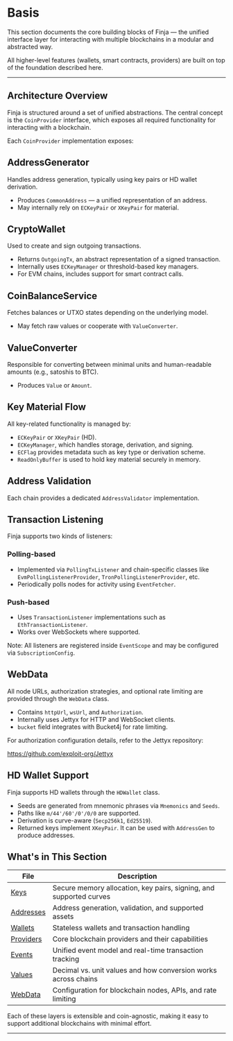 # Basis

This section documents the core building blocks of Finja — the unified interface layer for interacting with multiple blockchains in a modular and abstracted way.

All higher-level features (wallets, smart contracts, providers) are built on top of the foundation described here.

---

## Architecture Overview

Finja is structured around a set of unified abstractions. The central concept is the `CoinProvider` interface, which exposes all required functionality for interacting with a blockchain.

Each `CoinProvider` implementation exposes:

## AddressGenerator

Handles address generation, typically using key pairs or HD wallet derivation.

- Produces `CommonAddress` — a unified representation of an address.
- May internally rely on `ECKeyPair` or `XKeyPair` for material.

## CryptoWallet

Used to create and sign outgoing transactions.

- Returns `OutgoingTx`, an abstract representation of a signed transaction.
- Internally uses `ECKeyManager` or threshold-based key managers.
- For EVM chains, includes support for smart contract calls.

## CoinBalanceService

Fetches balances or UTXO states depending on the underlying model.

- May fetch raw values or cooperate with `ValueConverter`.

## ValueConverter

Responsible for converting between minimal units and human-readable amounts (e.g., satoshis to BTC).

- Produces `Value` or `Amount`.

## Key Material Flow

All key-related functionality is managed by:

- `ECKeyPair` or `XKeyPair` (HD).
- `ECKeyManager`, which handles storage, derivation, and signing.
- `ECFlag` provides metadata such as key type or derivation scheme.
- `ReadOnlyBuffer` is used to hold key material securely in memory.

## Address Validation

Each chain provides a dedicated `AddressValidator` implementation.

## Transaction Listening

Finja supports two kinds of listeners:

### Polling-based

- Implemented via `PollingTxListener` and chain-specific classes like `EvmPollingListenerProvider`, `TronPollingListenerProvider`, etc.
- Periodically polls nodes for activity using `EventFetcher`.

### Push-based

- Uses `TransactionListener` implementations such as `EthTransactionListener`.
- Works over WebSockets where supported.

Note: All listeners are registered inside `EventScope` and may be configured via `SubscriptionConfig`.

## WebData

All node URLs, authorization strategies, and optional rate limiting are provided through the `WebData` class.

- Contains `httpUrl`, `wsUrl`, and `Authorization`.
- Internally uses Jettyx for HTTP and WebSocket clients.
- `bucket` field integrates with Bucket4j for rate limiting.

For authorization configuration details, refer to the Jettyx repository:

https://github.com/exploit-org/Jettyx

## HD Wallet Support

Finja supports HD wallets through the `HDWallet` class.

- Seeds are generated from mnemonic phrases via `Mnemonics` and `Seeds`.
- Paths like `m/44'/60'/0'/0/0` are supported.
- Derivation is curve-aware (`Secp256k1`, `Ed25519`).
- Returned keys implement `XKeyPair`. It can be used with `AddressGen` to produce addresses.


## What's in This Section

| File                       | Description                                                              |
|----------------------------|--------------------------------------------------------------------------|
| [Keys](./keys.md)          | Secure memory allocation, key pairs, signing, and supported curves       |
| [Addresses](./address.md)  | Address generation, validation, and supported assets                     |
| [Wallets](./wallet.md)     | Stateless wallets and transaction handling                               |
| [Providers](./provider.md) | Core blockchain providers and their capabilities                         |
| [Events](./event.md)       | Unified event model and real-time transaction tracking                   |
| [Values](./value.md)       | Decimal vs. unit values and how conversion works across chains           |
| [WebData](./webdata.md)    | Configuration for blockchain nodes, APIs, and rate limiting              |

Each of these layers is extensible and coin-agnostic, making it easy to support additional blockchains with minimal effort.

---